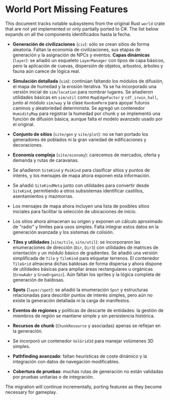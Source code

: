 # World Port Missing Features

This document tracks notable subsystems from the original Rust `world` crate
that are not yet implemented or only partially ported to C#. The list below
expands on all the components identificados hasta la fecha.

- **Generación de civilizaciones** (`civ`): sólo se crean sitios de forma
  aleatoria. Faltan la economía de civilizaciones, sus etapas de generación y
  la asignación de NPCs y eventos.
**Capas dinámicas** (`layer`): se añadió un esqueleto `LayerManager` con tipos de capa básicos, pero la aplicación de cuevas, dispersión de objetos, arbustos, árboles y fauna aún carece de lógica real.
- **Simulación detallada** (`sim`): continúan faltando los módulos de difusión,
  el mapa de humedad y la erosión iterativa. Ya se ha incorporado una versión
  inicial de `sim/location` para nombrar lugares. Se añadieron utilidades
  básicas en `sim/util` como `MapEdgeFactor` y `cdf_irwin_hall`, junto al módulo
  `sim/way` y la clase `RandomPerm` para apoyar futuros caminos y
  aleatoriedad determinista.
  Se agregó un contenedor `HumidityMap` para registrar la humedad por chunk y
  se implementó una función de difusión básica, aunque falta el modelo
  avanzado usado por el original.
- **Conjunto de sitios** (`site/gen` y `site/plot`): no se han portado los
  generadores de poblados ni la gran variedad de edificaciones y decoraciones.

- **Economía compleja** (`site/economy`): carecemos de mercados, oferta y
  demanda y rutas de caravanas.
- Se añadieron `SiteKind` y `PoiKind` para clasificar sitios y puntos de
  interés, y los mensajes de mapa ahora exponen esta información.
- Se añadió `SiteKindMeta` junto con utilidades para convertir desde
  `SiteKind`, permitiendo a otros subsistemas identificar castillos,
  asentamientos y mazmorras.
- Los mensajes de mapa ahora incluyen una lista de posibles sitios
  iniciales para facilitar la selección de ubicaciones de inicio.
- Los sitios ahora almacenan su origen y exponen un cálculo aproximado
  de "radio" y límites para usos simples. Falta integrar estos datos en
  la generación avanzada y los sistemas de colisión.
- **Tiles y utilidades** (`site/tile`, `site/util`): se incorporaron las
  enumeraciones de dirección (`Dir`, `Dir3`) con utilidades de matrices de
  orientación y un módulo básico de gradientes. Se añadió una versión
  simplificada de `Tile` y `TileKind` para etiquetar terrenos. El contenedor
  `TileGrid` almacena dichas baldosas de forma dispersa y ahora dispone de
  utilidades básicas para ampliar áreas rectangulares u orgánicas (`GrowAabr`
  y `GrowOrganic`). Aún faltan los sprites y la lógica completa de generación
  de baldosas.
- **Spots** (`layer/spot`): se añadió la enumeración `Spot` y estructuras
  relacionadas para describir puntos de interés simples, pero aún no existe
  la generación detallada ni la carga de manifestos.
- **Eventos de regiones** y políticas de descarte de entidades: la gestión de
  miembros de región se mantiene simple y sin persistencia histórica.
- **Recursos de chunk** (`ChunkResource` y asociadas) apenas se reflejan en la
  generación.
- Se incorporó un contenedor `VolGrid3d` para manejar volúmenes 3D simples.

- **Pathfinding avanzado**: faltan heurísticas de coste dinámico y la
  integración con datos de navegación modificables.
- **Cobertura de pruebas**: muchas rutas de generación no están validadas por
  pruebas unitarias o de integración.

The migration will continue incrementally, porting features as they
become necessary for gameplay.
